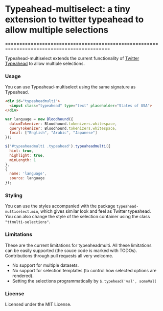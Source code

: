 # Typeahead-multiselect: a tiny extension to twitter typeahead to allow multiple selections
===========================================================================================


Typeahead-multiselect extends the current functionality of [Twitter Typeahead](https://github.com/twitter/typeahead.js/) to allow multiple selections.


### Usage

You can use Typeahead-multiselect using the same signature as Typeahead.

```html
<div id="typeaheadmulti">
  <input class="typeahead" type="text" placeholder="States of USA">
</div>
```


```javascript
var language = new Bloodhound({
  datumTokenizer: Bloodhound.tokenizers.whitespace,
  queryTokenizer: Bloodhound.tokenizers.whitespace,
  local: ["English", "Arabic", "Japanese"]
});

$('#typeaheadmulti .typeahead').typeaheadmulti({
  hint: true,
  highlight: true,
  minLength: 1
},
{
  name: 'language',
  source: language
});
```

### Styling
You can use the styles accompanied with the package `typeahead-multiselect.min`, which gives similar look and feel as Twitter typeahead. You can also change the style of the selection container using the class `"ttmulti-selections"`.

### Limitations
These are the current limitations for typeaheadmulti. All these limitations
can be easily supported (the souce code is marked with TODOs).
Contributions through pull requests all very welcome.
 
 - No support for multiple datasets.
 - No support for selection templates (to control how selected options are rendered).
 - Setting the selections programmatically by `$.typehead('val', someVal)`
 
### License
Licensed under the MIT License.